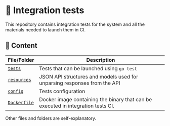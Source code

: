 # 🧪 Integration tests

This repository contains integration tests for the system and all the materials needed to launch them in CI. 

## 📂 Content

| File/Folder | Description |
| --- | --- |
| [`tests`](tests) | Tests that can be launched using `go test` |
| [`resources`](resources) | JSON API structures and models used for unparsing responses from the API |
| [`config`](config) | Tests configuration |
| [`Dockerfile`](Dockerfile) | Docker image containing the binary that can be executed in integration tests CI. |

Other files and folders are self-explanatory.
